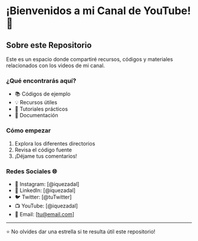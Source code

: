 # ¡Bienvenidos a mi Canal de YouTube! 👋

## Sobre este Repositorio
Este es un espacio donde compartiré recursos, códigos y materiales relacionados con los videos de mi canal.

### ¿Qué encontrarás aquí?
- 📚 Códigos de ejemplo
- 💡 Recursos útiles
- 🔧 Tutoriales prácticos
- 📝 Documentación

### Cómo empezar
1. Explora los diferentes directorios
2. Revisa el código fuente
3. ¡Déjame tus comentarios!

### Redes Sociales 🌐
- 📱 Instagram: [@iquezadal]
- 💼 LinkedIn: [@iquezadal]
- 🐦 Twitter: [@tuTwitter]
- 📺 YouTube: [@iquezadal]
- 📧 Email: [tu@email.com]

---
⭐ No olvides dar una estrella si te resulta útil este repositorio!